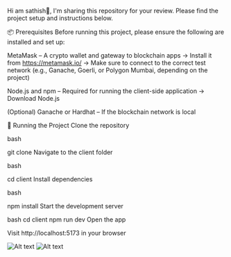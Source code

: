 Hi am sathish👋,
I'm sharing this repository for your review. Please find the project setup and instructions below.

📦 Prerequisites
Before running this project, please ensure the following are installed and set up:

MetaMask – A crypto wallet and gateway to blockchain apps
→ Install it from https://metamask.io/
→ Make sure to connect to the correct test network (e.g., Ganache, Goerli, or Polygon Mumbai, depending on the project)

Node.js and npm – Required for running the client-side application
→ Download Node.js

(Optional) Ganache or Hardhat – If the blockchain network is local

🚀 Running the Project
Clone the repository

bash

git clone <repository-url>
Navigate to the client folder

bash

cd client
Install dependencies

bash

npm install
Start the development server

bash
cd client
npm run dev
Open the app

Visit http://localhost:5173 in your browser


![Alt text](https://github.com/sathishkevinmitnick/SendCrypto/blob/8238dca5694896f4d8c54f95d96d3f9df3cea8ef/Screenshot%20(169).png)
![Alt text](https://github.com/sathishkevinmitnick/SendCrypto/blob/35e422e307ca6d5ebe2c27a7ec8a7a52539bff2b/Screenshot%20(170).png)
